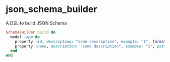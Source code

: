 json_schema_builder
===================

A DSL to build JSON Schema

```ruby
SchemaBuilder.build do
  model :app do
    property :id, description: "some description", example: "1", format: "UUID", read_only: "true", type: "String"
    property :name, description: "some description", example: "1", pattern: "^[a-z][a-z0-9-]{3,50}$", read_only: "true", type: "String"
  end
end
```